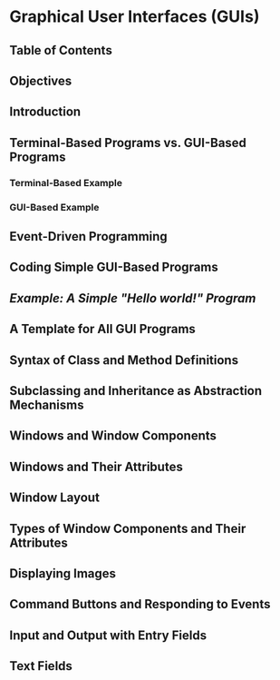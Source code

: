 # Graphical User Interfaces (GUIs)

## Table of Contents

## Objectives

## Introduction

## Terminal-Based Programs vs. GUI-Based Programs

### Terminal-Based Example

### GUI-Based Example

## Event-Driven Programming

## Coding Simple GUI-Based Programs

## *Example: A Simple "Hello world!" Program*

## A Template for All GUI Programs

## Syntax of Class and Method Definitions

## Subclassing and Inheritance as Abstraction Mechanisms

## Windows and Window Components

## Windows and Their Attributes

## Window Layout

## Types of Window Components and Their Attributes

## Displaying Images

## Command Buttons and Responding to Events

## Input and Output with Entry Fields

## Text Fields
